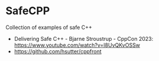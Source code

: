 # SafeCPP
Collection of examples of safe C++

- Delivering Safe C++ - Bjarne Stroustrup - CppCon 2023: https://www.youtube.com/watch?v=I8UvQKvOSSw
- https://github.com/hsutter/cppfront
